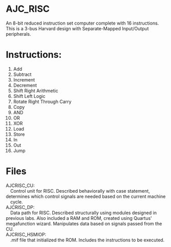 # AJC_RISC
An 8-bit reduced instruction set computer complete with 16 instructions. This is a 3-bus Harvard design with Separate-Mapped Input/Output peripherals.
# Instructions:
1. Add
2. Subtract
3. Increment
4. Decrement
5. Shift Right Arithmetic
6. Shift Left Logic
7. Rotate Right Through Carry
8.  Copy
9.  AND
10. OR
11. XOR
12. Load
13. Store
14. In
15. Out
16. Jump
# Files
AJCRISC_CU:    
&emsp;Control unit for RISC. Described behaviorally with case statement, determines which control signals are needed based on the current machine &emsp;cycle.  
AJCRISC_DP:    
&emsp;Data path for RISC. Described structurally using modules designed in previous labs. Also included a RAM and ROM, created using Quartus'  &emsp;megafunction wizard. Manipulates data based on signals passed from the CU.  
AJCRISC_HSMIOP:    
&emsp;.mif file that initialized the ROM. Includes the instructions to be executed.
